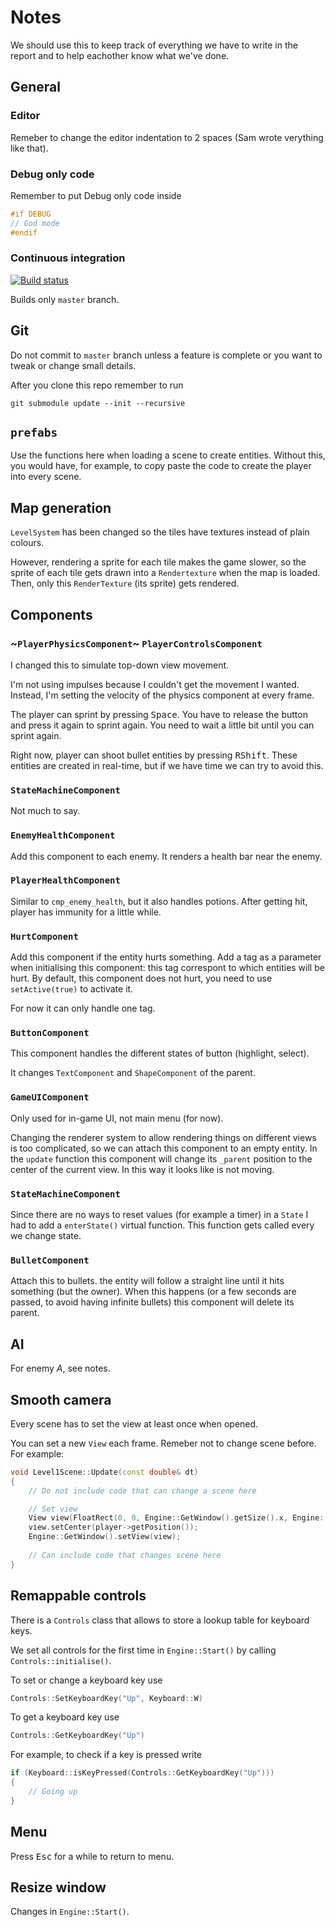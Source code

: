 # Notes

We should use this to keep track of everything we have to write in the report and to help eachother know what we've done.

## General

### Editor

Remeber to change the editor indentation to 2 spaces (Sam wrote verything like that).

### Debug only code

Remember to put Debug only code inside

``` cpp
#if DEBUG
// God mode
#endif
```

### Continuous integration

[![Build status](https://ci.appveyor.com/api/projects/status/8sqlliuqw0d2a50g?svg=true)](https://ci.appveyor.com/project/marcomoroni/azucena)

Builds only `master` branch.

## Git

Do not commit to `master` branch unless a feature is complete or you want to tweak or change small details.

After you clone this repo remember to run

```
git submodule update --init --recursive
```

## `prefabs`

Use the functions here when loading a scene to create entities. Without this, you would have, for example, to copy paste the code to create the player into every scene.

## Map generation

`LevelSystem` has been changed so the tiles have textures instead of plain colours.

However, rendering a sprite for each tile makes the game slower, so the sprite of each tile gets drawn into a `Rendertexture` when the map is loaded. Then, only this `RenderTexture` (its sprite) gets rendered.

## Components

### ~`PlayerPhysicsComponent`~ `PlayerControlsComponent`

I changed this to simulate top-down view movement.

I'm not using impulses because I couldn't get the movement I wanted. Instead, I'm setting the velocity of the physics component at every frame.

The player can sprint by pressing <kbd>Space</kbd>. You have to release the button and press it again to sprint again. You need to wait a little bit until you can sprint again.

Right now, player can shoot bullet entities by pressing <kbd>RShift</kbd>. These entities are created in real-time, but if we have time we can try to avoid this.

### `StateMachineComponent`

Not much to say.

### `EnemyHealthComponent`

Add this component to each enemy. It renders a health bar near the enemy.

### `PlayerHealthComponent`

Similar to `cmp_enemy_health`, but it also handles potions. After getting hit, player has immunity for a little while.

### `HurtComponent`

Add this component if the entity hurts something. Add a tag as a parameter when initialising this component: this tag correspont to which entities will be hurt. By default, this component does not hurt, you need to use `setActive(true)` to activate it.

For now it can only handle one tag.

### `ButtonComponent`

This component handles the different states of button (highlight, select).

It changes `TextComponent` and `ShapeComponent` of the parent.

### `GameUIComponent`

Only used for in-game UI, not main menu (for now).

Changing the renderer system to allow rendering things on different views is too complicated, so we can attach this component to an empty entity. In the `update` function this component will change its `_parent` position to the center of the current view. In this way it looks like is not moving.

### `StateMachineComponent`

Since there are no ways to reset values (for example a timer) in a `State` I had to add a `enterState()` virtual function. This function gets called every we change state.

### `BulletComponent`

Attach this to bullets. the entity will follow a straight line until it hits something (but the owner). When this happens (or a few seconds are passed, to avoid having infinite bullets) this component will delete its parent.

## AI

For enemy _A_, see notes.

## Smooth camera

Every scene has to set the view at least once when opened.

You can set a new `View` each frame. Remeber not to change scene before. For example:

``` cpp
void Level1Scene::Update(const double& dt)
{
	// Do not include code that can change a scene here

	// Set view
	View view(FloatRect(0, 0, Engine::GetWindow().getSize().x, Engine::GetWindow().getSize().y));
	view.setCenter(player->getPosition());
	Engine::GetWindow().setView(view);
	
	// Can include code that changes scene here
}
```

## Remappable controls

There is a `Controls` class that allows to store a lookup table for keyboard keys.

We set all controls for the first time in `Engine::Start()` by calling `Controls::initialise()`.

To set or change a keyboard key use

``` cpp
Controls::SetKeyboardKey("Up", Keyboard::W)
```

To get a keyboard key use

``` cpp
Controls::GetKeyboardKey("Up")
```

For example, to check if a key is pressed write

``` cpp
if (Keyboard::isKeyPressed(Controls::GetKeyboardKey("Up")))
{
	// Going up
}
```

## Menu

Press <kbd>Esc</kbd> for a while to return to menu.

## Resize window

Changes in `Engine::Start()`.
